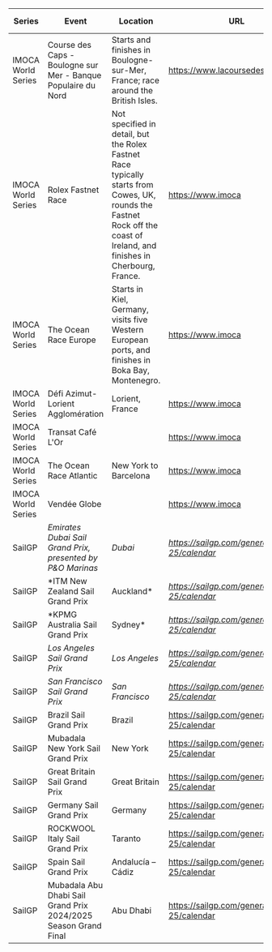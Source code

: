 | Series | Event | Location | URL | Start Date | End Date |
|---|---|---|---|---|---|
| IMOCA World Series | Course des Caps - Boulogne sur Mer - Banque Populaire du Nord | Starts and finishes in Boulogne-sur-Mer, France; race around the British Isles. | https://www.lacoursedescaps.com/ | 2025-06-25 | 2025-07-06 |
| IMOCA World Series | Rolex Fastnet Race | Not specified in detail, but the Rolex Fastnet Race typically starts from Cowes, UK, rounds the Fastnet Rock off the coast of Ireland, and finishes in Cherbourg, France. | https://www.imoca | 2025-07-26 | 2025-07-26 |
| IMOCA World Series | The Ocean Race Europe | Starts in Kiel, Germany, visits five Western European ports, and finishes in Boka Bay, Montenegro. | https://www.imoca | 2025-08-10 | 2025-09-21 |
| IMOCA World Series | Défi Azimut-Lorient Agglomération | Lorient, France | https://www.imoca | 2025-09-16 | 2025-09-16 |
| IMOCA World Series | Transat Café L'Or |  | https://www.imoca | 2025-10-26 | 2025-10-26 |
| IMOCA World Series | The Ocean Race Atlantic | New York to Barcelona | https://www.imoca | 2026 | 2026 |
| IMOCA World Series | Vendée Globe |  | https://www.imoca | 2028-11 | 2028-11 |
| SailGP | *Emirates Dubai Sail Grand Prix, presented by P&O Marinas* | *Dubai* | *https://sailgp.com/general/24-25/calendar* | *2024-11-23* | *2024-11-24* |
| SailGP | *ITM New Zealand Sail Grand Prix | Auckland* | *https://sailgp.com/general/24-25/calendar* | *2025-01-18* | *2025-01-19* |
| SailGP | *KPMG Australia Sail Grand Prix | Sydney* | *https://sailgp.com/general/24-25/calendar* | *2025-02-08* | *2025-02-09* |
| SailGP | *Los Angeles Sail Grand Prix* | *Los Angeles* | *https://sailgp.com/general/24-25/calendar* | *2025-03-15* | *2025-03-16* |
| SailGP | *San Francisco Sail Grand Prix* | *San Francisco* | *https://sailgp.com/general/24-25/calendar* | *2025-03-22* | *2025-03-23* |
| SailGP | Brazil Sail Grand Prix | Brazil | https://sailgp.com/general/24-25/calendar | 2025-05-03 | 2025-05-04 |
| SailGP | Mubadala New York Sail Grand Prix | New York | https://sailgp.com/general/24-25/calendar | 2025-06-07 | 2025-06-08 |
| SailGP | Great Britain Sail Grand Prix | Great Britain | https://sailgp.com/general/24-25/calendar | 2025-07-19 | 2025-07-20 |
| SailGP | Germany Sail Grand Prix | Germany | https://sailgp.com/general/24-25/calendar | 2025-08-16 | 2025-08-17 |
| SailGP | ROCKWOOL Italy Sail Grand Prix | Taranto | https://sailgp.com/general/24-25/calendar | 2025-09-06 | 2025-09-07 |
| SailGP | Spain Sail Grand Prix | Andalucía – Cádiz | https://sailgp.com/general/24-25/calendar | 2025-10-04 | 2025-10-05 |
| SailGP | Mubadala Abu Dhabi Sail Grand Prix 2024/2025 Season Grand Final | Abu Dhabi | https://sailgp.com/general/24-25/calendar | 2025-11-29 | 2025-11-30 |